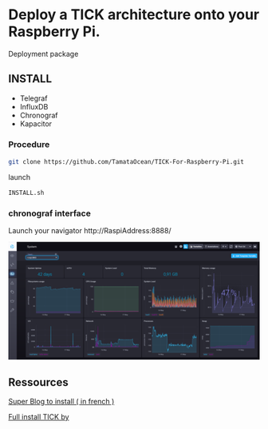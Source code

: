 # Deploy a TICK architecture onto your Raspberry Pi.
Deployment package

## INSTALL
- Telegraf 
- InfluxDB 
- Chronograf 
- Kapacitor 

### Procedure

```bash
git clone https://github.com/TamataOcean/TICK-For-Raspberry-Pi.git

```
launch 
```bash
INSTALL.sh
```

### chronograf interface
Launch your navigator http://RaspiAddress:8888/

![chronograf](https://github.com/TamataOcean/TICK-For-Raspberry-Pi/blob/master/doc/images/Dasboard_chronograf.png)

## Ressources

[Super Blog to install ( in french ) ](http://blog.gsagnard.fr/mettre-en-place-un-serveur-grafana-influxdb-telegraf-sur-un-raspberry-pi-pour-monitorer-vos-devices/)

[Full install TICK by ](https://blog.blaisot.org/raspi-timeseries-tick-stack.html)

